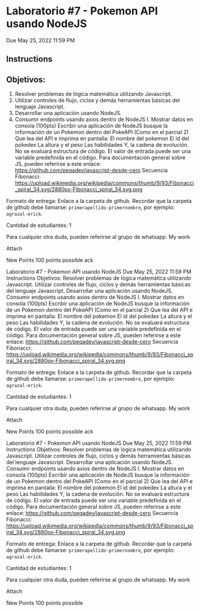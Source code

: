 # Laboratorio #7 - Pokemon API usando NodeJS

Due May 25, 2022 11:59 PM

## Instructions

## Objetivos:

1. Resolver problemas de lógica matemática utilizando Javascript.
2. Utilizar controles de flujo, ciclos y demás herramientas básicas del lenguaje Javascript.
3. Desarrollar una aplicación usando NodeJS.
4. Consumir endpoints usando axios dentro de NodeJS
   I. Mostrar datos en consola (100pts)
   Escribir una aplicación de NodeJS busque la información de un Pokemon dentro del PokeAPI (Como en el parcial 2)
   Que lea del API e imprima en pantalla:
   El nombre del pokemon
   El id del pokedex
   La altura y el peso
   Las habilidades
   Y, la cadena de evolución.
   No se evaluará estructura de código.
   El valor de entrada puede ser una variable predefinida en el código.
   Para documentación general sobre JS, pueden referirse a este enlace: https://github.com/peqadev/javascript-desde-cero
   Secuencia Fibonacci:
   https://upload.wikimedia.org/wikipedia/commons/thumb/9/93/Fibonacci_spiral_34.svg/2880px-Fibonacci_spiral_34.svg.png

Formato de entrega: Enlace a la carpeta de github. Recordar que la carpeta de github debe llamarse: `primerapellido-primernombre`, por ejemplo: `agrazal-erick`.

Cantidad de estudiantes: 1

Para cualquier otra duda, pueden referirse al grupo de whatsapp.
My work

Attach

New
Points
100 points possible
ack

Laboratorio #7 - Pokemon API usando NodeJS
Due May 25, 2022 11:59 PM
Instructions
Objetivos:
Resolver problemas de lógica matemática utilizando Javascript.
Utilizar controles de flujo, ciclos y demás herramientas básicas del lenguaje Javascript.
Desarrollar una aplicación usando NodeJS.
Consumir endpoints usando axios dentro de NodeJS
I. Mostrar datos en consola (100pts)
Escribir una aplicación de NodeJS busque la información de un Pokemon dentro del PokeAPI (Como en el parcial 2)
Que lea del API e imprima en pantalla:
El nombre del pokemon
El id del pokedex
La altura y el peso
Las habilidades
Y, la cadena de evolución.
No se evaluará estructura de código.
El valor de entrada puede ser una variable predefinida en el código.
Para documentación general sobre JS, pueden referirse a este enlace: https://github.com/peqadev/javascript-desde-cero
Secuencia Fibonacci:
https://upload.wikimedia.org/wikipedia/commons/thumb/9/93/Fibonacci_spiral_34.svg/2880px-Fibonacci_spiral_34.svg.png

Formato de entrega: Enlace a la carpeta de github. Recordar que la carpeta de github debe llamarse: `primerapellido-primernombre`, por ejemplo: `agrazal-erick`.

Cantidad de estudiantes: 1

Para cualquier otra duda, pueden referirse al grupo de whatsapp.
My work

Attach

New
Points
100 points possible
ack

Laboratorio #7 - Pokemon API usando NodeJS
Due May 25, 2022 11:59 PM
Instructions
Objetivos:
Resolver problemas de lógica matemática utilizando Javascript.
Utilizar controles de flujo, ciclos y demás herramientas básicas del lenguaje Javascript.
Desarrollar una aplicación usando NodeJS.
Consumir endpoints usando axios dentro de NodeJS
I. Mostrar datos en consola (100pts)
Escribir una aplicación de NodeJS busque la información de un Pokemon dentro del PokeAPI (Como en el parcial 2)
Que lea del API e imprima en pantalla:
El nombre del pokemon
El id del pokedex
La altura y el peso
Las habilidades
Y, la cadena de evolución.
No se evaluará estructura de código.
El valor de entrada puede ser una variable predefinida en el código.
Para documentación general sobre JS, pueden referirse a este enlace: https://github.com/peqadev/javascript-desde-cero
Secuencia Fibonacci:
https://upload.wikimedia.org/wikipedia/commons/thumb/9/93/Fibonacci_spiral_34.svg/2880px-Fibonacci_spiral_34.svg.png

Formato de entrega: Enlace a la carpeta de github. Recordar que la carpeta de github debe llamarse: `primerapellido-primernombre`, por ejemplo: `agrazal-erick`.

Cantidad de estudiantes: 1

Para cualquier otra duda, pueden referirse al grupo de whatsapp.
My work

Attach

New
Points
100 points possible
